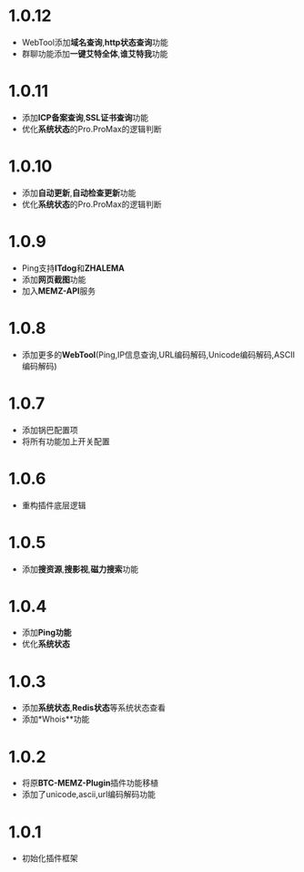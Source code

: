 # 1.0.12

- WebTool添加**域名查询**,**http状态查询**功能
- 群聊功能添加**一键艾特全体**,**谁艾特我**功能

# 1.0.11

- 添加**ICP备案查询**,**SSL证书查询**功能
- 优化**系统状态**的Pro.ProMax的逻辑判断

# 1.0.10

- 添加**自动更新**,**自动检查更新**功能
- 优化**系统状态**的Pro.ProMax的逻辑判断

# 1.0.9

- Ping支持**ITdog**和**ZHALEMA**
- 添加**网页截图**功能
- 加入**MEMZ-API**服务

# 1.0.8

- 添加更多的**WebTool**(Ping,IP信息查询,URL编码解码,Unicode编码解码,ASCII编码解码)

# 1.0.7

- 添加锅巴配置项
- 将所有功能加上开关配置

# 1.0.6

- 重构插件底层逻辑

# 1.0.5

- 添加**搜资源**,**搜影视**,**磁力搜索**功能

# 1.0.4

- 添加**Ping功能**
- 优化**系统状态**

# 1.0.3

- 添加**系统状态**,**Redis状态**等系统状态查看
- 添加*Whois**功能

# 1.0.2

- 将原**BTC-MEMZ-Plugin**插件功能移植
- 添加了unicode,ascii,url编码解码功能

# 1.0.1

- 初始化插件框架
